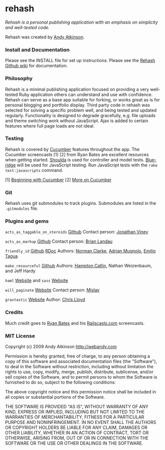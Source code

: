 rehash
===
*Rehash is a personal publishing application with an emphasis on simplicity and well-tested code.*

Rehash was created by [Andy Atkinson](http://webandy.com).

### Install and Documentation

Please see the INSTALL file for set up instructions. Please see the [Rehash Github wiki](http://wiki.github.com/webandy/rehash) for documentation.


### Philosophy

Rehash is a minimal publishing application focused on providing a very well-tested Ruby application others can understand and use with confidence. Rehash can serve as a base app suitable for forking, or works great as is for personal blogging and portfolio display. Third party code in rehash was selected for solving a specific problem well, and being tested and updated regularly. Functionality is designed to degrade gracefully, e.g. file uploads and theme switching work without JavaScript. Ajax is added to certain features where full page loads are not ideal.


### Testing

Rehash is covered by [Cucumber](http://cukes.info/) features throughout the app. The Cucumber screencasts [1] [2] from Ryan Bates are excellent resources when getting started. [Shoulda](http://www.thoughtbot.com/projects/shoulda/) is used for controller and model tests. [Blue-ridge](http://github.com/relevance/blue-ridge) will be used for JavaScript testing. Run JavaScript tests with the `rake test:javascripts` command.

[1] [Beginning with Cucumber](http://railscasts.com/episodes/155-beginning-with-cucumber)
[2] [More on Cucumber](http://railscasts.com/episodes/159-more-on-cucumber)


### Git

Rehash uses git submodules to track plugins. Submodules are listed in the `.gitmodules` file.


### Plugins and gems

`acts_as_taggable_on_steroids` [Github](http://github.com/jviney/acts_as_taggable_on_steroids/tree/master) Contact person: [Jonathan Viney](mailto:jonathan.viney@gmail.com)

`acts_as_markup` [Github](http://github.com/vigetlabs/acts_as_markup/tree/master) Contact person: [Brian Landau](mailto:brian.landau@viget.com)

`friendly_id` [Github](http://github.com/norman/friendly_id/tree/master) [RDoc](http://friendly-id.rubyforge.org/) Authors: [Norman Clarke](mailto:norman@randomba.org), [Adrian Mugnolo](mailto:adrian@randomba.org), [Emilio Tagua](mailto:miloops@gmail.com)

`make_resourceful` [Github](http://github.com/hcatlin/make_resourceful/tree/master) Authors: [Hampton Catlin](mailto:contact@hamptoncatlin.com), Nathan Weizenbaum, and Jeff Hardy

`haml` [Website](http://haml-lang.com/) and `sass` [Website](http://sass-lang.com/)

`will_paginate` [Website](http://github.com/mislav/will_paginate) Contact person: [Mislav](mailto:mislav.marohnic@gmail.com)

`gravtastic` [Website](http://github.com/chrislloyd/gravtastic) Author: [Chris Lloyd](mailto:christopher.lloyd@gmail.com)

### Credits

Much credit goes to [Ryan Bates](http://www.workingwithrails.com/person/6491-ryan-bates) and his [Railscasts.com](http://railscasts.com/) screencasts.


### MIT License

Copyright (c) 2009 Andy Atkinson http://webandy.com

Permission is hereby granted, free of charge, to any person
obtaining a copy of this software and associated documentation
files (the "Software"), to deal in the Software without
restriction, including without limitation the rights to use,
copy, modify, merge, publish, distribute, sublicense, and/or sell
copies of the Software, and to permit persons to whom the
Software is furnished to do so, subject to the following
conditions:

The above copyright notice and this permission notice shall be
included in all copies or substantial portions of the Software.

THE SOFTWARE IS PROVIDED "AS IS", WITHOUT WARRANTY OF ANY KIND,
EXPRESS OR IMPLIED, INCLUDING BUT NOT LIMITED TO THE WARRANTIES
OF MERCHANTABILITY, FITNESS FOR A PARTICULAR PURPOSE AND
NONINFRINGEMENT. IN NO EVENT SHALL THE AUTHORS OR COPYRIGHT
HOLDERS BE LIABLE FOR ANY CLAIM, DAMAGES OR OTHER LIABILITY,
WHETHER IN AN ACTION OF CONTRACT, TORT OR OTHERWISE, ARISING
FROM, OUT OF OR IN CONNECTION WITH THE SOFTWARE OR THE USE OR
OTHER DEALINGS IN THE SOFTWARE.